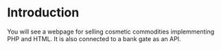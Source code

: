 # Introduction
You will see a webpage for selling cosmetic commodities implemmenting PHP and HTML.
It is also connected to a bank gate as an API.
